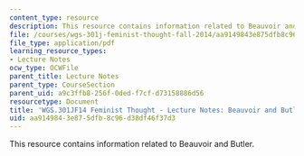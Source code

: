 ```yaml
---
content_type: resource
description: This resource contains information related to Beauvoir and Butler.
file: /courses/wgs-301j-feminist-thought-fall-2014/aa9149843e875dfb8c96d38df46f37d3_MITWGS_301JF14_Sess9.pdf
file_type: application/pdf
learning_resource_types:
- Lecture Notes
ocw_type: OCWFile
parent_title: Lecture Notes
parent_type: CourseSection
parent_uid: a9c3ffb8-256f-0ded-f7cf-d73158886d56
resourcetype: Document
title: 'WGS.301JF14 Feminist Thought - Lecture Notes: Beauvoir and Butler'
uid: aa914984-3e87-5dfb-8c96-d38df46f37d3
---
```

This resource contains information related to Beauvoir and Butler.

